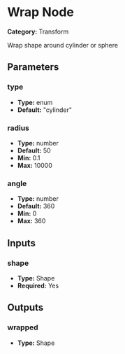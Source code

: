 
# Wrap Node

**Category:** Transform

Wrap shape around cylinder or sphere

## Parameters


### type
- **Type:** enum
- **Default:** "cylinder"





### radius
- **Type:** number
- **Default:** 50
- **Min:** 0.1
- **Max:** 10000



### angle
- **Type:** number
- **Default:** 360
- **Min:** 0
- **Max:** 360



## Inputs


### shape
- **Type:** Shape
- **Required:** Yes



## Outputs


### wrapped
- **Type:** Shape





